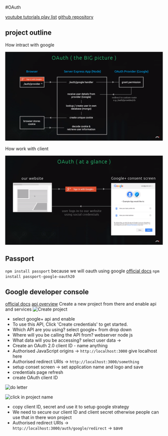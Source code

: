 #OAuth

[youtube tutorials play list](https://www.youtube.com/watch?v=kDhYUPcDS28&list=PL4cUxeGkcC9jdm7QX143aMLAqyM-jTZ2x&index=5)
[github repository](https://github.com/iamshaunjp/oauth-playlist/tree/lesson-4)

## project outline

 How intract with google

![project flow](/img/sc1.png)

 How work with client

![Project flow two](/img/sc2.png)

## Passport

```npm install passport```
because we will oauth using google [official docs](http://www.passportjs.org/packages/passport-google-oauth20/)
```npm install passport-google-oauth20```

## Google developer console

[official docs](https://console.cloud.google.com/) [api overview](https://console.cloud.google.com/apis/dashboard?project=oauth-nodejs-234321&folder=)
Create a new project from there and enable api and services 
![Create project](/img/project.PNG)
 - select google+ api and enable 
 - To use this API, Click 'Create credentials' to get started.
 - Which API are you using? select google+ from drop down
 - Where will you be calling the API from? webserver node js
 - What data will you be accessing? select user data -> 
 - Create an OAuth 2.0 client ID - name anything 
 - Authorised JavaScript origins -> ```http://localhost:3000``` give localhost here
 - Authorised redirect URIs -> ```http://localhost:3000/something``` 
 - setup conset screen -> set application name and logo and save
 - credentials page refresh
 - create OAuth client ID

 ![do letter](/img/credentials.PNG)

 ![click in project name](/img/client.PNG)

 - copy client ID, secret and use it to setup google strategy
 - We need to secure our client ID and client secret otherwise people can use that in there won project
 - Authorised redirect URIs -> ```http://localhost:3000/auth/google/redirect``` -> save